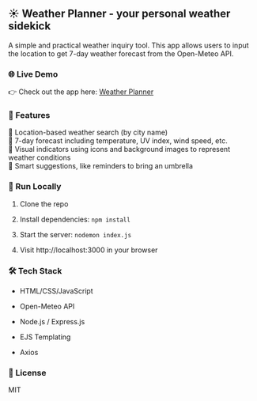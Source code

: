 ## ☀️ Weather Planner - your personal weather sidekick

A simple and practical weather inquiry tool. This app allows users to input the location to get 7-day weather forecast from the Open-Meteo API.

### 🌐 Live Demo  

👉 Check out the app here: [Weather Planner](https://weather-planner-b3cd.onrender.com)

### 💫 Features

📍 Location-based weather search (by city name)<br>📅 7-day forecast including temperature, UV index, wind speed, etc.<br>🎨 Visual indicators using icons and background images to represent weather conditions<br>🧠 Smart suggestions, like reminders to bring an umbrella<br>

### 🚀 Run Locally

1. Clone the repo

2. Install dependencies: `npm install`

3. Start the server: `nodemon index.js`

4. Visit http://localhost:3000 in your browser<br>

### 🛠 Tech Stack

- HTML/CSS/JavaScript

- Open-Meteo API

- Node.js / Express.js

- EJS Templating

- Axios<br>

### 📄 License 

MIT 
